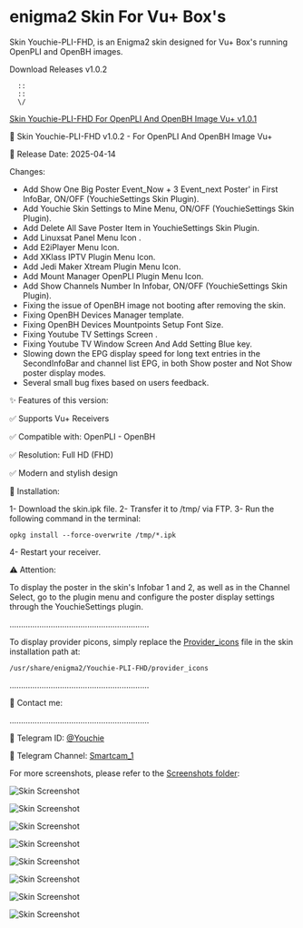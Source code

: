 # enigma2 Skin For Vu+ Box's
Skin Youchie-PLI-FHD, is an Enigma2 skin designed for Vu+ Box's running OpenPLI and OpenBH images.

Download Releases v1.0.2

      ::
      ::
      \/
      
[Skin Youchie-PLI-FHD For OpenPLI And OpenBH Image Vu+ v1.0.1](https://github.com/smcam/enigma2/releases/tag/v1.0.2)

🚀 Skin Youchie-PLI-FHD v1.0.2 - For OpenPLI And OpenBH Image Vu+

📅 Release Date: 2025-04-14


Changes:

- Add Show One Big Poster Event_Now + 3 Event_next Poster' in First InfoBar, ON/OFF (YouchieSettings Skin Plugin).
- Add Youchie Skin Settings to Mine Menu, ON/OFF (YouchieSettings Skin Plugin).
- Add Delete All Save Poster Item in YouchieSettings Skin Plugin.
- Add Linuxsat Panel Menu Icon .
- Add E2iPlayer Menu Icon.
- Add XKlass IPTV Plugin Menu Icon.
- Add Jedi Maker Xtream Plugin Menu Icon.
- Add Mount Manager OpenPLI Plugin Menu Icon.
- Add Show Channels Number In Infobar, ON/OFF (YouchieSettings Skin Plugin).
- Fixing the issue of OpenBH image not booting after removing the skin.
- Fixing OpenBH Devices Manager template.
- Fixing OpenBH Devices Mountpoints Setup Font Size.
- Fixing Youtube TV Settings Screen .
- Fixing Youtube TV Window Screen And Add Setting Blue key.
- Slowing down the EPG display speed for long text entries in the SecondInfoBar and channel list EPG, in both Show poster and Not Show poster display modes.
- Several small bug fixes based on users feedback.


✨ Features of this version:

✅ Supports Vu+ Receivers

✅ Compatible with: OpenPLI - OpenBH

✅ Resolution: Full HD (FHD)

✅ Modern and stylish design

📌 Installation:

1- Download the skin.ipk file.
2- Transfer it to /tmp/ via FTP.
3- Run the following command in the terminal:

`opkg install --force-overwrite /tmp/*.ipk`

4- Restart your receiver.

⚠️ Attention:

To display the poster in the skin's Infobar 1 and 2, as well as in the Channel Select, go to the plugin menu and configure the poster display settings through the YouchieSettings plugin.

.............................................................

To display provider picons, simply replace the [Provider_icons](https://github.com/smcam/enigma2/blob/main/provider_icons.zip) file in the skin installation path at:

`/usr/share/enigma2/Youchie-PLI-FHD/provider_icons`

.............................................................

🔗 Contact me:

.............................................................


📢 Telegram ID: [@Youchie](https://t.me/Youchie)

📢 Telegram Channel: [Smartcam_1](https://t.me/Smartcam_1)


For more screenshots, please refer to the [Screenshots folder](https://github.com/smcam/enigma2/tree/main/ScreenShot):


![Skin Screenshot](https://github.com/smcam/enigma2/blob/main/ScreenShot/00.jpg)

![Skin Screenshot](https://github.com/smcam/enigma2/blob/main/ScreenShot/01.jpg)

![Skin Screenshot](https://github.com/smcam/enigma2/blob/main/ScreenShot/23.jpg)

![Skin Screenshot](https://github.com/smcam/enigma2/blob/main/ScreenShot/10.jpg)

![Skin Screenshot](https://github.com/smcam/enigma2/blob/main/ScreenShot/07.jpg)

![Skin Screenshot](https://github.com/smcam/enigma2/blob/main/ScreenShot/06.jpg)

![Skin Screenshot](https://github.com/smcam/enigma2/blob/main/ScreenShot/08.jpg)

![Skin Screenshot](https://github.com/smcam/enigma2/blob/main/ScreenShot/12.jpg)
